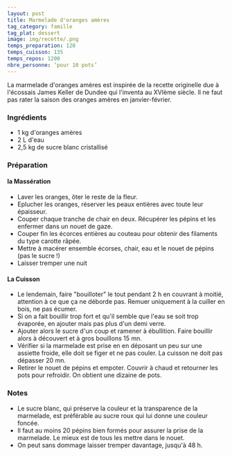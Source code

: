 ```yaml
---
layout: post
title: Marmelade d'oranges amères
tag_category: famille
tag_plat: dessert
image: img/recette/.png
temps_preparation: 120
temps_cuisson: 135
temps_repos: 1200
nbre_personne: ‘pour 10 pots’
---
```

La marmelade d'oranges amères est inspirée de la recette originelle due à l'écossais James Keller de Dundee qui l'inventa au XVIème siècle. Il ne faut pas rater la saison des oranges amères en janvier-février.

### Ingrédients
* 1 kg d'oranges amères
* 2 L d'eau
* 2,5 kg de sucre blanc cristallisé

### Préparation
#### la Massération
* Laver les oranges, ôter le reste de la fleur.
* Eplucher les oranges, réserver les peaux entières avec toute leur épaisseur.
* Couper chaque tranche de chair en deux. Récupérer les pépins et les enfermer dans un nouet de gaze.
* Couper fin les écorces entières au couteau pour obtenir des filaments du type carotte râpée.
* Mettre à macérer ensemble écorses, chair, eau et le nouet de pépins (pas le sucre !)
* Laisser tremper une nuit

#### La Cuisson
* Le lendemain, faire "bouilloter" le tout pendant 2 h en couvrant à moitié, attention à ce que ça ne déborde pas. Remuer uniquement à la cuiller en bois, ne pas écumer.
* Si on a fait bouillir trop fort et qu'il semble que l'eau se soit trop évaporée, en ajouter mais pas plus d'un demi verre.
* Ajouter alors le sucre d'un coup et ramener à ébullition. Faire bouillir alors à découvert et à gros bouillons 15 mn.
* Vérifier si la marmelade est prise en en déposant un peu sur une assiette froide, elle doit se figer et ne pas couler. La cuisson ne doit pas dépasser 20 mn.
* Retirer le nouet de pépins et empoter. Couvrir à chaud et retourner les pots pour refroidir. On obtient une dizaine de pots.

### Notes
* Le sucre blanc, qui préserve la couleur et la transparence de la marmelade, est préférable au sucre roux qui lui donne une couleur foncée.
* Il faut au moins 20 pépins bien formés pour assurer la prise de la marmelade. Le mieux est de tous les mettre dans le nouet.
* On peut sans dommage laisser tremper davantage, jusqu'à 48 h.

